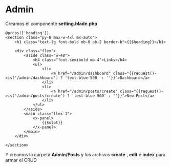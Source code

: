 # Admin

Creamos el componente **setting.blade.php**

```
@props(['heading'])
<section class="py-8 max-w-4xl mx-auto">
    <h1 class="text-lg font-bold mb-8 pb-2 border-b">{{$heading}}</h1>

    <div class="flex">
        <aside class="w-48">
            <h4 class="font-semibold mb-4">Links</h4>
            <ul>
                <li>
                    <a href="/admin/dashboard" class="{{request()->is('/admin/dashboard') ? 'text-blue-500' : ''}}">Dashboard</a>
                </li>
                <li>
                    <a href="/admin/posts/create" class="{{request()->is('/admin/posts/create') ? 'text-blue-500' : ''}}">New Post</a>
                </li>
            </ul>
        </aside>
        <main class="flex-1">
            <x-panel>
                {{$slot}}
            </x-panel>
        </main>
    </div>

</section>
```

Y creamos la carpeta **Admin/Posts** y los archivos **create** , **edit** e **index** para armar el CRUD
